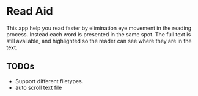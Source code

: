 # Read Aid
This app help you read faster by elimination eye movement in the reading process. Instead each word is presented in the same spot. 
The full text is still available, and highlighted so the reader can see where they are in the text.

## TODOs
* Support different filetypes.
* auto scroll text file
